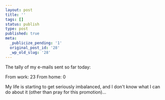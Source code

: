 ```yaml
---
layout: post
title: ''
tags: []
status: publish
type: post
published: true
meta:
  _publicize_pending: '1'
  original_post_id: '28'
  _wp_old_slug: '28'
---
```

The tally of my e-mails sent so far today:

From work: 23
From home: 0

My life is starting to get seriously imbalanced, and I don't know what I can do about it (other than pray for this promotion)...
